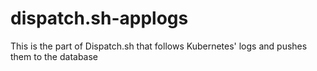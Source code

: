 # dispatch.sh-applogs

This is the part of Dispatch.sh that follows Kubernetes' logs and pushes them to the database

